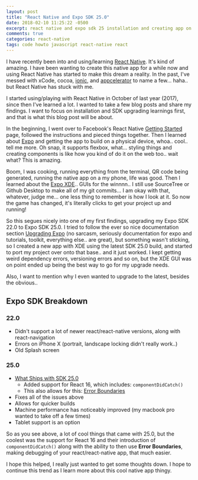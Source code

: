 ```yaml
---
layout: post
title: "React Native and Expo SDK 25.0"
date: 2018-02-10 11:25:22 -0500
excerpt: react native and expo sdk 25 installation and creating app on macOS
comments: true
categories: react-native
tags: code howto javascript react-native react
---
```

I have recently been into and using/learning [React Native](https://facebook.github.io/react-native/). It's kind of amazing. I have been wanting to create this native app for a while now and using React Native has started to make this dream a reality. In the past, I've messed with xCode, cocoa, [ionic](https://ionicframework.com/), and [appcelerator](https://www.appcelerator.com) to name a few... haha.. but React Native has stuck with me.  

I started using/playing with React Native in October of last year (2017), since then I've learned a lot. I wanted to take a few blog posts and share my findings. I want to focus on installation and SDK upgrading learnings first, and that is what this blog post will be about.  

In the beginning, I went over to Facebook's React Native [Getting Started](https://facebook.github.io/react-native/docs/getting-started.html) page, followed the instructions and pieced things together. Then I learned about [Expo](https://expo.io) and getting the app to build on a physical device, whoa.. cool.. tell me more. Oh snap, it supports flexbox, what... styling things and creating components is like how you kind of do it on the web too.. wait what? This is amazing.  

Boom, I was cooking, running everything from the terminal, QR code being generated, running the native app on a my phone, life was good. Then I learned about the [Expo XDE](https://expo.io/tools#xde).. GUIs for the winnnn.. I still use SourceTree or Github Desktop to make all of my git commits... I am okay with that, whatever, judge me... one less thing to remember is how I look at it. So now the game has changed, it's literally clicks to get your project up and running!  

So this segues nicely into one of my first findings, upgrading my Expo SDK 22.0 to Expo SDK 25.0. I tried to follow the ever so nice documentation section [Upgrading Expo](https://docs.expo.io/versions/latest/guides/upgrading-expo.html) (no sarcasm, seriously documentation for expo and tutorials, toolkit, everything else.. are great), but something wasn't sticking, so I created a new app with XDE using the latest SDK 25.0 build, and started to port my project over onto that base.. and it just worked. I kept getting weird dependency errors, versioning errors and so on, but the XDE GUI was on point ended up being the best way to go for my upgrade needs.

Also, I want to mention why I even wanted to upgrade to the latest, besides the obvious..

## Expo SDK Breakdown

### 22.0
* Didn't support a lot of newer react/react-native versions, along with react-navigation
* Errors on iPhone X (portrait, landscape locking didn't really work..)
* Old Splash screen

### 25.0
* [What Ships with SDK 25.0](https://blog.expo.io/expo-sdk-v25-0-0-is-now-available-714d10a8c3f7)
    * Added support for React 16, which includes: `componentDidCatch()`
    * This also allows for this: [Error Boundaries](https://reactjs.org/docs/error-boundaries.html)
* Fixes all of the issues above
* Allows for quicker builds
* Machine performance has noticeably improved (my macbook pro wanted to take off a few times)
* Tablet support is an option

So as you see above, a lot of cool things that came with 25.0, but the coolest was the support for React 16 and their introduction of `componentDidCatch()` along with the ability to then use **Error Boundaries**, making debugging of your react/react-native app, that much easier.  

I hope this helped, I really just wanted to get some thoughts down. I hope to continue this trend as I learn more about this cool native app thingy.  
